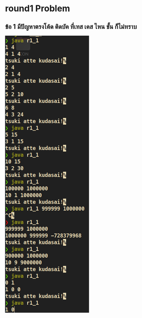 # round1 Problem
## ข้อ 1 มีปัญหาตรงโค้ด ติดบัค ที่เทส เคส ไหน ชั้น ก็ไม่ทราบ

![alt gummy_problem](../src/r1_p1_run.png "bug1")
